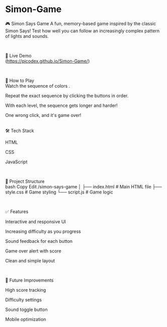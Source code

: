 # Simon-Game<br>
🎮 Simon Says Game
A fun, memory-based game inspired by the classic Simon Says! Test how well you can follow an increasingly complex pattern of lights and sounds.

<br>

🚀 Live Demo<br>
  (https://pjcodex.github.io/Simon-Game/)


<br>

🧠 How to Play<br>
Watch the sequence of colors .

Repeat the exact sequence by clicking the buttons in order.

With each level, the sequence gets longer and harder!

One wrong click, and it's game over!
<br>
<br>

🛠️ Tech Stack <br>

HTML

CSS

JavaScript

<br>


📁 Project Structure<br>
bash
Copy
Edit
/simon-says-game
│
├── index.html        # Main HTML file
├── style.css         # Game styling
└── script.js         # Game logic


<br>

✅ Features <br>

Interactive and responsive UI

Increasing difficulty as you progress

Sound feedback for each button

Game over alert with score

Clean and simple layout

<br>


📌 Future Improvements <br>

High score tracking

Difficulty settings

Sound toggle button

Mobile optimization



